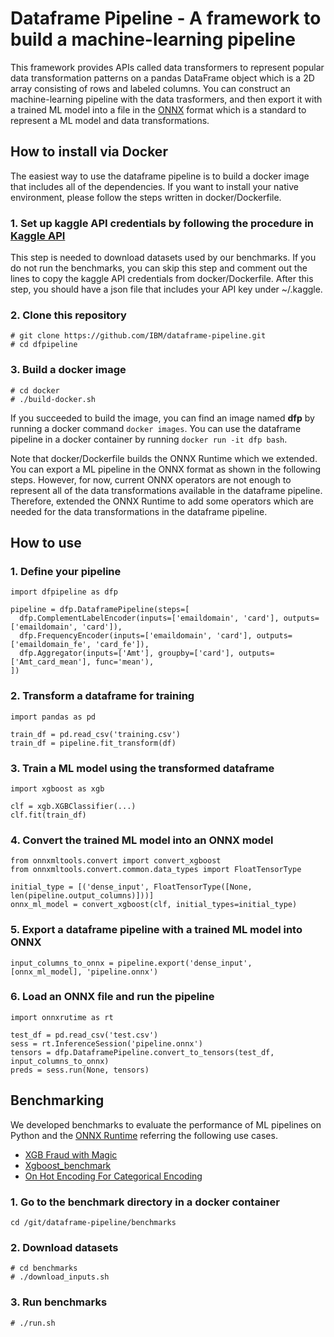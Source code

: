 # Dataframe Pipeline - A framework to build a machine-learning pipeline

This framework provides APIs called data transformers to represent popular data transformation patterns on a pandas DataFrame object which is a 2D array consisting of rows and labeled columns. You can construct an machine-learning pipeline with the data trasformers, and then export it with a trained ML model into a file in the [ONNX](https://onnx.ai/) format which is a standard to represent a ML model and data transformations.

## How to install via Docker
The easiest way to use the dataframe pipeline is to build a docker image that includes all of the dependencies. If you want to install your native environment, please follow the steps written in docker/Dockerfile.

### 1. Set up kaggle API credentials by following the procedure in [Kaggle API](https://github.com/Kaggle/kaggle-api) 
This step is needed to download datasets used by our benchmarks. If you do not run the benchmarks, you can skip this step and comment out the lines to copy the kaggle API credentials from docker/Dockerfile. After this step, you should have a json file that includes your API key under ~/.kaggle.

### 2. Clone this repository
```
# git clone https://github.com/IBM/dataframe-pipeline.git
# cd dfpipeline
```

### 3. Build a docker image
```
# cd docker
# ./build-docker.sh
```
If you succeeded to build the image, you can find an image named **dfp** by running a docker command `docker images`. You can use the dataframe pipeline in a docker container by running `docker run -it dfp bash`.

Note that docker/Dockerfile builds the ONNX Runtime which we extended. You can export a ML pipeline in the ONNX format as shown in the following steps. However, for now, current ONNX operators are not enough to represent all of the data transformations available in the dataframe pipeline. Therefore, extended the ONNX Runtime to add some operators which are needed for the data transformations in the dataframe pipeline.

## How to use
### 1. Define your pipeline
```
import dfpipeline as dfp

pipeline = dfp.DataframePipeline(steps=[
  dfp.ComplementLabelEncoder(inputs=['emaildomain', 'card'], outputs=['emaildomain', 'card']),
  dfp.FrequencyEncoder(inputs=['emaildomain', 'card'], outputs=['emaildomain_fe', 'card_fe']),
  dfp.Aggregator(inputs=['Amt'], groupby=['card'], outputs=['Amt_card_mean'], func='mean'),
])
```

### 2. Transform a dataframe for training
```
import pandas as pd

train_df = pd.read_csv('training.csv')
train_df = pipeline.fit_transform(df)
```

### 3. Train a ML model using the transformed dataframe
```
import xgboost as xgb

clf = xgb.XGBClassifier(...)
clf.fit(train_df)
```

### 4. Convert the trained ML model into an ONNX model
```
from onnxmltools.convert import convert_xgboost
from onnxmltools.convert.common.data_types import FloatTensorType

initial_type = [('dense_input', FloatTensorType([None, len(pipeline.output_columns)]))]
onnx_ml_model = convert_xgboost(clf, initial_types=initial_type)
```

### 5. Export a dataframe pipeline with a trained ML model into ONNX
```
input_columns_to_onnx = pipeline.export('dense_input', [onnx_ml_model], 'pipeline.onnx')
```

### 6. Load an ONNX file and run the pipeline
```
import onnxrutime as rt

test_df = pd.read_csv('test.csv')
sess = rt.InferenceSession('pipeline.onnx')
tensors = dfp.DataframePipeline.convert_to_tensors(test_df, input_columns_to_onnx)
preds = sess.run(None, tensors)
```

## Benchmarking
We developed benchmarks to evaluate the performance of ML pipelines on Python and the [ONNX Runtime](https://github.com/microsoft/onnxruntime) referring the following use cases.
 - [XGB Fraud with Magic](https://www.kaggle.com/cdeotte/xgb-fraud-with-magic-0-9600)
 - [Xgboost_benchmark](https://www.kaggle.com/mpearmain/xgboost-benchmark)
 - [On Hot Encoding For Categorical Encoding](https://www.kaggle.com/c7934597/on-hot-encoding-for-categorical-encoding)

### 1. Go to the benchmark directory in a docker container
```
cd /git/dataframe-pipeline/benchmarks
```

### 2. Download datasets
```
# cd benchmarks
# ./download_inputs.sh
```

### 3. Run benchmarks
```
# ./run.sh
```
